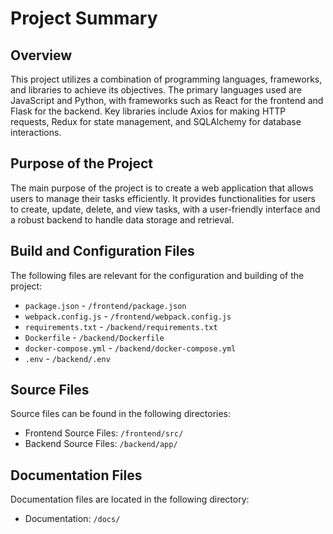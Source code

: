 # Project Summary

## Overview
This project utilizes a combination of programming languages, frameworks, and libraries to achieve its objectives. The primary languages used are JavaScript and Python, with frameworks such as React for the frontend and Flask for the backend. Key libraries include Axios for making HTTP requests, Redux for state management, and SQLAlchemy for database interactions.

## Purpose of the Project
The main purpose of the project is to create a web application that allows users to manage their tasks efficiently. It provides functionalities for users to create, update, delete, and view tasks, with a user-friendly interface and a robust backend to handle data storage and retrieval.

## Build and Configuration Files
The following files are relevant for the configuration and building of the project:

- `package.json` - `/frontend/package.json`
- `webpack.config.js` - `/frontend/webpack.config.js`
- `requirements.txt` - `/backend/requirements.txt`
- `Dockerfile` - `/backend/Dockerfile`
- `docker-compose.yml` - `/backend/docker-compose.yml`
- `.env` - `/backend/.env`

## Source Files
Source files can be found in the following directories:

- Frontend Source Files: `/frontend/src/`
- Backend Source Files: `/backend/app/`

## Documentation Files
Documentation files are located in the following directory:

- Documentation: `/docs/`